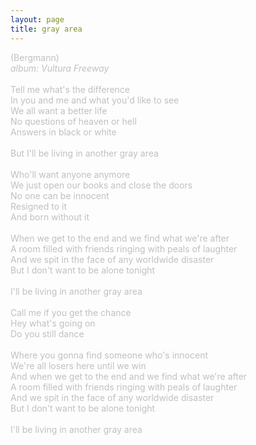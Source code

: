 ```yaml
---
layout: page
title: gray area
---
```

<span style="color: #c0c0c0" class="Apple-style-span">(Bergmann)<br />
<i>album: Vultura Freeway</i><br />
<br />
Tell me what's the difference<br />
In you and me and what you'd like to see<br />
We all want a better life<br />
No questions of heaven or hell<br />
Answers in black or white<br />
<br />
But I'll be living in another gray area<br />
<br />
Who'll want anyone anymore<br />
We just open our books and close the doors<br />
No one can be innocent <br />
Resigned to it<br />
And born without it<br />
<br />
When we get to the end and we find what we're after<br />
A room filled with friends ringing with peals of laughter<br />
And we spit in the face of any worldwide disaster<br />
But I don't want to be alone tonight<br />
<br />
I'll be living in another gray area<br />
<br />
Call me if you get the chance<br />
Hey what's going on<br />
Do you still dance<br />
<br />
Where you gonna find someone who's innocent<br />
We're all losers here until we win<br />
And when we get to the end and we find what we're after<br />
A room filled with friends ringing with peals of laughter<br />
And we spit in the face of any worldwide disaster<br />
But I don't want to be alone tonight<br />
<br />
I'll be living in another gray area<br />
</span>
